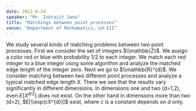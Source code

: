 ```yaml
---
date: 2012-8-24
speaker: "Mr. Indrajit Jana"
title: "Matchings between point processes"
venue: "Department of Mathematics, LH-III"
---
```

We study several kinds of matching problems between two point processes.
First we consider the set of integers $\\mathbb{Z}$. We assign a color red
or blue with probability 1/2 to each integer. We match each red integer to
a blue integer using some algorithm and analyze the matched edge length of
the integer zero. Next we go to $\\mathbb{R}^{d}$. We consider matching
between two different point processes and analyze a typical matched edge
length $X$. There we see that the results vary significantly in different
dimensions. In dimensions one and two (d=1,2), even $E[X^{d/2}]$ does not
exist. On the other hand in dimensions more than two (d>2),
$E[\\exp(cX^{d})]$ exist, where $c$ is a constant depends on $d$ only.
